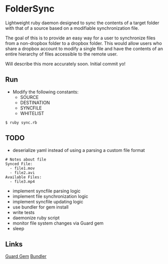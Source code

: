 # FolderSync

Lightweight ruby daemon designed to sync the contents of a target folder with that of a source based on a modifiable synchronization file.

The goal of this is to provide an easy way for a user to synchronize files from a non-dropbox folder to a dropbox folder. This would allow users who share a dropbox account to modify a single file and have the contents of an entire hierarchy of files accessible to the remote user.

Will describe this more accurately soon. Initial commit yo!

## Run

* Modify the following constants:
  * SOURCE
  * DESTINATION
  * SYNCFILE
  * WHITELIST

```
$ ruby sync.rb
```

## TODO

* deserialize yaml instead of using a parsing a custom file format

```
# Notes about file
Synced File:
  - file1.mov
  - file2.avi
Available Files:
  - file3.mp4

```

* implement syncfile parsing logic
* implement file synchronization logic
* implement syncfile updating logic
* use bundler for gem install
* write tests
* daemonize ruby script
* monitor file system changes via Guard gem
* sleep

## Links

[Guard Gem](https://github.com/guard/guard)
[Bundler](http://gembundler.com)
